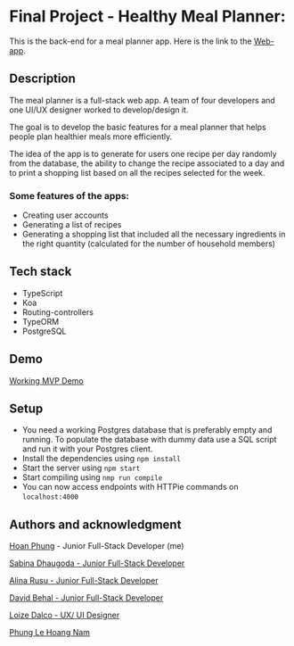 # Final Project - Healthy Meal Planner:
This is the back-end for a meal planner app.
Here is the link to the [Web-app](https://planet-friendly-meal-planner.netlify.com).

## Description
The meal planner is a full-stack web app. A team of four developers and one UI/UX designer worked to develop/design it.

The goal is to develop the basic features for a meal planner that helps people plan healthier meals more efficiently.

The idea of the app is to generate for users one recipe per day randomly from the database, the ability to change the recipe associated to a day and to print a shopping list based on all the recipes selected for the week.

### Some features of the apps:
- Creating user accounts
- Generating a list of recipes
- Generating a shopping list that included all the necessary ingredients in the right quantity (calculated for the number of household members)

## Tech stack
* TypeScript
* Koa
* Routing-controllers
* TypeORM
* PostgreSQL

## Demo
[Working MVP Demo](https://loized.com/img/meal/video_meal.gif)

## Setup
* You need a working Postgres database that is preferably empty and running. To populate the database with dummy data use a SQL script and run it with your Postgres client.
* Install the dependencies using ```npm install```
* Start the server using ```npm start```
* Start compiling using ```nmp run compile```
* You can now access endpoints with HTTPie commands on ```localhost:4000```

## Authors and acknowledgment
[Hoan Phung](https://www.linkedin.com/in/hoanphung) - Junior Full-Stack Developer (me)

[Sabina Dhaugoda - Junior Full-Stack Developer](https://www.linkedin.com/in/sabinadhaugoda)

[Alina Rusu - Junior Full-Stack Developer](https://github.com/alex-alina)

[David Behal - Junior Full-Stack Developer](https://github.com/DavidB59)

[Loize Dalco - UX/ UI Designer](https://loized.com/)

[Phung Le Hoang Nam](https://hoan-phung.netlify.com/)
